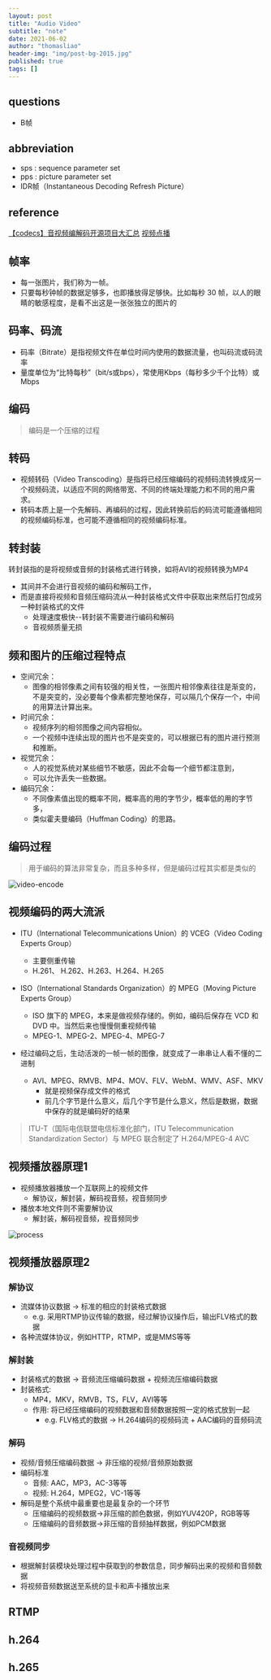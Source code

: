 ```yaml
---
layout: post
title: "Audio Video"
subtitle: "note"
date: 2021-06-02
author: "thomasliao"
header-img: "img/post-bg-2015.jpg"
published: true
tags: []
---
```


## questions
- B帧


## abbreviation
- sps : sequence parameter set
- pps : picture parameter set
- IDR帧（Instantaneous Decoding Refresh Picture）

## reference

[【codecs】音视频编解码开源项目大汇总](https://www.huaweicloud.com/articles/bca73e0ba03a22bc004ec3bf695130c2.html)
[视频点播](https://help.aliyun.com/document_detail/99380.html?spm=a2c4g.11186623.6.554.6b175fac3bQeEJ)

## 帧率
- 每一张图片，我们称为一帧。
- 只要每秒钟帧的数据足够多，也即播放得足够快。比如每秒 30 帧，以人的眼睛的敏感程度，是看不出这是一张张独立的图片的

## 码率、码流

- 码率（Bitrate）是指视频文件在单位时间内使用的数据流量，也叫码流或码流率
- 量度单位为“比特每秒”（bit/s或bps），常使用Kbps（每秒多少千个比特）或Mbps


## 编码

> 编码是一个压缩的过程

## 转码
- 视频转码（Video Transcoding）是指将已经压缩编码的视频码流转换成另一个视频码流，以适应不同的网络带宽、不同的终端处理能力和不同的用户需求。
- 转码本质上是一个先解码、再编码的过程，因此转换前后的码流可能遵循相同的视频编码标准，也可能不遵循相同的视频编码标准。

## 转封装
转封装指的是将视频或音频的封装格式进行转换，如将AVI的视频转换为MP4
- 其间并不会进行音视频的编码和解码工作，
- 而是直接将视频和音频压缩码流从一种封装格式文件中获取出来然后打包成另一种封装格式的文件
    - 处理速度极快--转封装不需要进行编码和解码
    - 音视频质量无损


## 频和图片的压缩过程特点
- 空间冗余：
    - 图像的相邻像素之间有较强的相关性，一张图片相邻像素往往是渐变的，不是突变的，没必要每个像素都完整地保存，可以隔几个保存一个，中间的用算法计算出来。
- 时间冗余：
    - 视频序列的相邻图像之间内容相似。
    - 一个视频中连续出现的图片也不是突变的，可以根据已有的图片进行预测和推断。
- 视觉冗余：
    - 人的视觉系统对某些细节不敏感，因此不会每一个细节都注意到，
    - 可以允许丢失一些数据。
- 编码冗余：
    - 不同像素值出现的概率不同，概率高的用的字节少，概率低的用的字节多，
    - 类似霍夫曼编码（Huffman Coding）的思路。

## 编码过程

> 用于编码的算法非常复杂，而且多种多样，但是编码过程其实都是类似的

![video-encode](../images/video-encode.webp)


## 视频编码的两大流派

- ITU（International Telecommunications Union）的 VCEG（Video Coding Experts Group）
    - 主要侧重传输
    - H.261、 H.262、H.263、H.264、H.265
- ISO（International Standards Organization）的 MPEG（Moving Picture Experts Group）
    - ISO 旗下的 MPEG，本来是做视频存储的。例如，编码后保存在 VCD 和 DVD 中。当然后来也慢慢侧重视频传输
    - MPEG-1、MPEG-2、MPEG-4、MPEG-7

- 经过编码之后，生动活泼的一帧一帧的图像，就变成了一串串让人看不懂的二进制
    - AVI、MPEG、RMVB、MP4、MOV、FLV、WebM、WMV、ASF、MKV
        - 就是视频保存成文件的格式
        - 前几个字节是什么意义，后几个字节是什么意义，然后是数据，数据中保存的就是编码好的结果

> ITU-T（国际电信联盟电信标准化部门，ITU Telecommunication Standardization Sector）与 MPEG 联合制定了 H.264/MPEG-4 AVC

## 视频播放器原理1

- 视频播放器播放一个互联网上的视频文件
    - 解协议，解封装，解码视音频，视音频同步
- 播放本地文件则不需要解协议
    - 解封装，解码视音频，视音频同步

![process](https://img-blog.csdn.net/20140201120523046?watermark/2/text/aHR0cDovL2Jsb2cuY3Nkbi5uZXQvbGVpeGlhb2h1YTEwMjA=/font/5a6L5L2T/fontsize/400/fill/I0JBQkFCMA==/dissolve/70/gravity/SouthEast)

## 视频播放器原理2

### 解协议

- 流媒体协议数据 -> 标准的相应的封装格式数据
    - e.g.  采用RTMP协议传输的数据，经过解协议操作后，输出FLV格式的数据
- 各种流媒体协议，例如HTTP，RTMP，或是MMS等等


### 解封装

- 封装格式的数据 -> 音频流压缩编码数据 + 视频流压缩编码数据
- 封装格式:
    - MP4，MKV，RMVB，TS，FLV，AVI等等
    - 作用: 将已经压缩编码的视频数据和音频数据按照一定的格式放到一起
        - e.g. FLV格式的数据 -> H.264编码的视频码流 + AAC编码的音频码流


### 解码

- 视频/音频压缩编码数据 -> 非压缩的视频/音频原始数据
- 编码标准
    - 音频: AAC，MP3，AC-3等等
    - 视频: H.264，MPEG2，VC-1等等
- 解码是整个系统中最重要也是最复杂的一个环节
    - 压缩编码的视频数据->非压缩的颜色数据，例如YUV420P，RGB等等
    - 压缩编码的音频数据->非压缩的音频抽样数据，例如PCM数据

### 音视频同步
- 根据解封装模块处理过程中获取到的参数信息，同步解码出来的视频和音频数据
- 将视频音频数据送至系统的显卡和声卡播放出来


## RTMP

## h.264

## h.265


